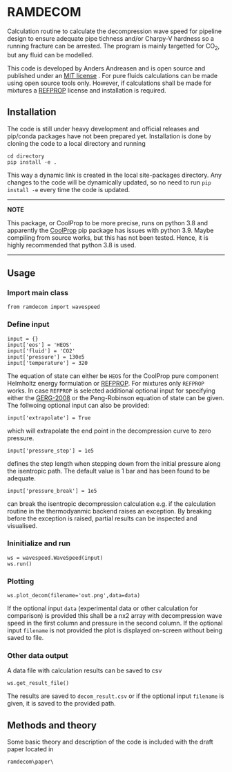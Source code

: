 # RAMDECOM
Calculation routine to calculate the decompression wave speed for pipeline design to ensure adequate pipe tichness and/or Charpy-V hardness so a running fracture can be arrested. The program is mainly targetted for CO<sub>2</sub>, but any fluid can be modelled. 

This code is developed by Anders Andreasen and is open source and published under an [MIT license](https://gitlab.rambollgrp.com/anra/ramdecom/-/blob/main/LICENSE) . For pure fluids calculations can be made using open source tools only. However, if calculations shall be made for mixtures a [REFPROP](https://www.nist.gov/srd/refprop) license and installation is required.  

## Installation
The code is still under heavy development and official releases and pip/conda packages have not been prepared yet. Installation is done by cloning the code to a local directory and running 

```
cd directory
pip install -e .
```

This way a dynamic link is created in the local site-packages directory. Any changes to the code will be dynamically updated, so no need to run ``` pip install -e ``` every time the code is updated. 


---
**NOTE**

This package, or CoolProp to be more precise, runs on python 3.8 and apparently the [CoolProp](http://www.coolprop.org/) pip package has issues with python 3.9. Maybe compiling from source works, but this has not been tested. Hence, it is highly recommended that python 3.8 is used.

---

## Usage

### Import main class
```
from ramdecom import wavespeed
```

### Define input
```
input = {}
input['eos'] = 'HEOS' 
input['fluid'] = 'CO2'
input['pressure'] = 130e5 
input['temperature'] = 320
``` 

The equation of state can either be ```HEOS``` for the CoolProp pure component Helmholtz energy formulation or [REFPROP](https://www.nist.gov/srd/refprop). For mixtures only ```REFPROP``` works. In case ```REFPROP``` is selected additional optional input for specifying either the [GERG-2008](https://www.thermo.ruhr-uni-bochum.de/thermo/forschung/wagner_GERG.html.de) or the Peng-Robinson equation of state can be given. The follwoing optional input can also be provided:

```
input['extrapolate'] = True
``` 

which will extrapolate the end point in the decompression curve to zero pressure. 

```
input['pressure_step'] = 1e5
```

defines the step length when stepping down from the initial pressure along the isentropic path. The default value is 1 bar and has been found to be adequate. 

```
input['pressure_break'] = 1e5
```

can break the isentropic decompression calculation e.g. if the calculation routine in the thermodyanmic backend raises an exception. By breaking before the exception is raised, partial results can be inspected and visualised. 

### Ininitialize and run
```
ws = wavespeed.WaveSpeed(input)    
ws.run()
```

### Plotting

```
ws.plot_decom(filename='out.png',data=data)
```

If the optional input  ```data``` (experimental data or other calculation for comparison) is provided this shall be a nx2 array with decompression wave speed in the first column and pressure in the second column. If the optional input ```filename``` is not provided the plot is displayed on-screen without being saved to file. 

### Other data output 
A data file with calculation results can be saved to csv

```
ws.get_result_file()
```
The results are saved to ```decom_result.csv``` or if the optional input  ```filename``` is given, it is saved to the provided path. 

## Methods and theory
Some basic theory and description of the code is included with the draft paper located in 

```
ramdecom\paper\
```


